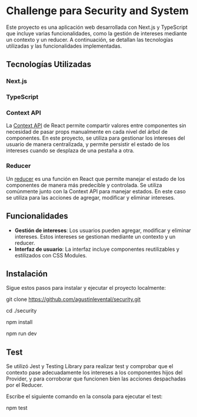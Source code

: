 # Challenge para Security and System

Este proyecto es una aplicación web desarrollada con Next.js y TypeScript que incluye varias funcionalidades, como la gestión de intereses mediante un contexto y un reducer. A continuación, se detallan las tecnologías utilizadas y las funcionalidades implementadas.

## Tecnologías Utilizadas

### Next.js


### TypeScript


### Context API

La [Context API](https://reactjs.org/docs/context.html) de React permite compartir valores entre componentes sin necesidad de pasar props manualmente en cada nivel del árbol de componentes. En este proyecto, se utiliza para gestionar los intereses del usuario de manera centralizada, y permite persistir el estado de los intereses cuando se desplaza de una pestaña a otra.

### Reducer

Un [reducer](https://reactjs.org/docs/hooks-reference.html#usereducer) es una función en React que permite manejar el estado de los componentes de manera más predecible y controlada. Se utiliza comúnmente junto con la Context API para manejar estados. En este caso se utiliza para las acciones de agregar, modificar y eliminar intereses.

## Funcionalidades

- **Gestión de intereses**: Los usuarios pueden agregar, modificar y eliminar intereses. Estos intereses se gestionan mediante un contexto y un reducer.
- **Interfaz de usuario**: La interfaz incluye componentes reutilizables y estilizados con CSS Modules.

## Instalación

Sigue estos pasos para instalar y ejecutar el proyecto localmente:

git clone https://github.com/agustinlevental/security.git

cd ./security

npm install

npm run dev

## Test
Se utilizó Jest y Testing Library para realizar test y comprobar que el contexto pase adecuadamente los intereses a los componentes hijos del Provider, y para corroborar que funcionen bien las acciones despachadas por el Reducer.

Escribe el siguiente comando en la consola para ejecutar el test:

npm test